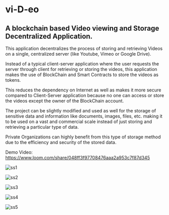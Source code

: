 # vi-D-eo
## A blockchain based Video viewing and Storage Decentralized Application.  
This application decentralizes the process of storing and retrieving Videos on a single, centralized server (like Youtube, Vimeo or Google Drive).  

Instead of a typical client-server application where the user requests the server through client for retrieving or storing the videos, this application makes the use of BlockChain and Smart Contracts to store the videos as tokens.  

This reduces the dependency on Internet as well as makes it more secure compared to Client-Server application because no one can access or store the videos except the owner of the BlockChain account.  

The project can be slightly modified and used as well for the storage of sensitive data and information like documents, images, files, etc. making it to be used on a vast and commercial scale instead of just storing and retrieving a particular type of data.  

Private Organizations can highly benefit from this type of storage method due to the efficiency and security of the stored data. 

Demo Video: https://www.loom.com/share/048ff3f97708476aaa2a953c7f87d345
  
![ss1](https://user-images.githubusercontent.com/64347893/160291172-f6b1be6b-8e60-4b67-beed-772712630bbf.jpg)  
  
![ss2](https://user-images.githubusercontent.com/64347893/160291173-dc6db840-4ca2-451b-9d99-d5d226c314c4.jpg)  
  
![ss3](https://user-images.githubusercontent.com/64347893/160291174-c5b86da6-58e5-481a-8f23-78208512fd3e.jpg)  
  
![ss4](https://user-images.githubusercontent.com/64347893/160291175-9bdc1ba4-dbbd-40d8-a83d-56d7c8a0ec83.jpg)  
  
![ss5](https://user-images.githubusercontent.com/64347893/160291176-364b57cc-a233-4aad-9aef-73e4f04af269.jpg)
